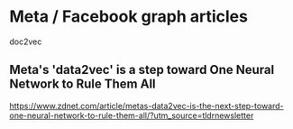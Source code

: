 # Meta / Facebook  graph articles

doc2vec



## Meta's 'data2vec' is a step toward One Neural Network to Rule Them All


https://www.zdnet.com/article/metas-data2vec-is-the-next-step-toward-one-neural-network-to-rule-them-all/?utm_source=tldrnewsletter



